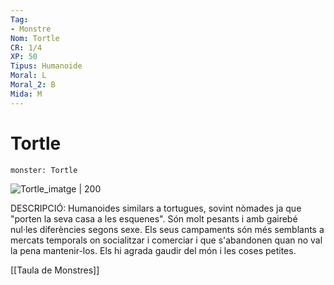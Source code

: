 ```yaml
---
Tag:
- Monstre
Nom: Tortle
CR: 1/4
XP: 50
Tipus: Humanoide
Moral: L
Moral_2: B
Mida: M
---
```

# Tortle

```statblock
monster: Tortle
```

![Tortle_imatge | 200](https://static.wikia.nocookie.net/forgottenrealms/images/7/72/Tortle-5e.png/revision/latest?cb&#x3D;20170928140158)

DESCRIPCIÓ: 
Humanoides similars a tortugues, sovint nòmades ja que "porten la seva casa a les esquenes". Són molt pesants i amb gairebé nul·les diferències segons sexe. Els seus campaments són més semblants a mercats temporals on socialitzar i comerciar i que s'abandonen quan no val la pena mantenir-los. Els hi agrada gaudir del món i les coses petites.

[[Taula de Monstres]]